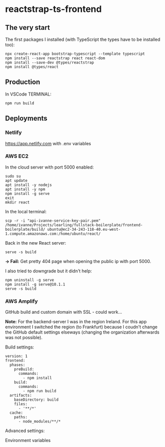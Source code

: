 # reactstrap-ts-frontend

## The very start

The first packages I installed (with TypeScript the types have to be installed too):

```console
npx create-react-app bootstrap-typescript --template typescript
npm install --save reactstrap react react-dom
npm install --save-dev @types/reactstrap
npm install @types/react
```

## Production

In VSCode TERMINAL:

```console
npm run build
```

## Deployments

### Netlify

https://app.netlify.com with .env variables

### AWS EC2

In the cloud server with port 5000 enabled:

```console
sudo su
apt update
apt install -y nodejs
apt install -y npm
npm install -g serve
exit
mkdir react
```

In the local terminal:

```console
scp -r -i "api-ivanne-service-key-pair.pem" /home/ivanne/Projects/learling/fullstack-boilerplate/frontend-boilerplate/build/ ubuntu@ec2-34-243-118-40.eu-west-1.compute.amazonaws.com:/home/ubuntu/react/
```

Back in the new React server:

```console
serve -s build
```

**-> Fail:** Get pretty 404 page when opening the public ip with port 5000.

I also tried to downgrade but it didn't help:

```console
npm uninstall -g serve
npm install -g serve@10.1.1
serve -s build
```

### AWS Amplify

GitHub build and custom domain with SSL - could work...

**Note:** For the backend-server I was in the region Ireland. For this app environment I switched the region (to Frankfurt) because I coudn't change the GitHub default settings elseways (changing the organization afterwards was not possible).

Build settings:

```console
version: 1
frontend:
  phases:
    preBuild:
      commands:
        - npm install
    build:
      commands:
        - npm run build
  artifacts:
    baseDirectory: build
    files:
      - '**/*'
  cache:
    paths:
      - node_modules/**/*
```

Advanced settings:

Environment variables
